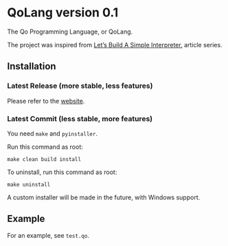 # QoLang version 0.1
The Qo Programming Language, or QoLang.

The project was inspired from [Let’s Build A Simple Interpreter.](https://ruslanspivak.com/lsbasi-part1/) article series.

## Installation
### Latest Release (more stable, less features)
Please refer to the [website](https://qolang.camroku.tech/#Install).

### Latest Commit (less stable, more features)
You need `make` and `pyinstaller`.

Run this command as root:
```
make clean build install
```

To uninstall, run this command as root:
```
make uninstall
```

A custom installer will be made in the future, with Windows support.

## Example
For an example, see `test.qo`.